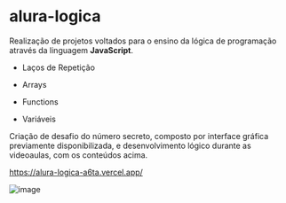 # alura-logica

Realização de projetos voltados para o ensino da lógica de programação através da linguagem **JavaScript**.

- Laços de Repetição

- Arrays

- Functions

- Variáveis

Criação de desafio do número secreto, composto por interface gráfica previamente disponibilizada, e desenvolvimento lógico durante as videoaulas, com os conteúdos acima.

https://alura-logica-a6ta.vercel.app/

![image](https://github.com/diandrade/alura-logica/assets/81432715/5e909f44-99f3-4225-aa01-a777d515b82d)

